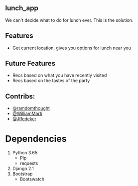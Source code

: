 ## lunch_app
We can't decide what to do for lunch ever.  This is the solution.

## Features
- Get current location, gives you options for lunch near you

## Future Features
- Recs based on what you have recently visited
- Recs based on the tastes of the party

## Contribs:
* [@ramdomthought](https://github.com/ramdomthought)
* [@WilliamMarti](https://github.com/WilliamMarti)
* [@JRedeker](https://github.com/JRedeker)

# Dependencies

1. Python 3.65
    * Pip
    * requests
2. Django 2.1
3. Bootstrap
    * Bootswatch 


